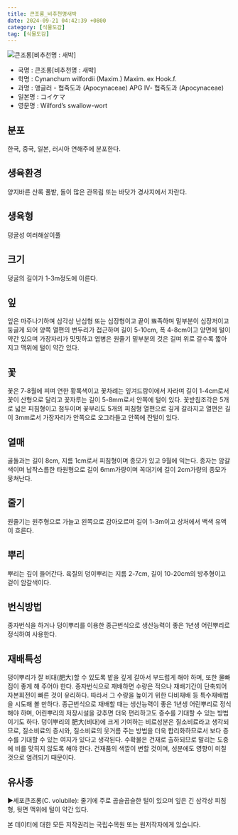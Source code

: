 ```yaml
---
title: 큰조롱_비추천명새박
date: 2024-09-21 04:42:39 +0800
category: [식물도감]
tag: [식물도감]
---
```




![큰조롱[비추천명 : 새박]](/fileUpload/plants/basic/Asclepiadaceae/Cynanchum/13990/13990_1_th2.jpg)
- 국명 : 큰조롱[비추천명 : 새박]
- 학명 : Cynanchum wilfordii (Maxim.) Maxim. ex Hook.f.
- 과명 : 앵글러 - 협죽도과 (Apocynaceae) APG Ⅳ- 협죽도과 (Apocynaceae)
- 일본명 : コイケマ
- 영문명 : Wilford’s swallow-wort


## 분포
한국, 중국, 일본, 러시아 연해주에 분포한다.
## 생육환경
양지바른 산록 풀밭, 돌이 많은 관목림 또는 바닷가 경사지에서 자란다.
## 생육형
덩굴성 여러해살이풀
## 크기
덩굴의 길이가 1-3m정도에 이른다.
## 잎
잎은 마주나기하며 삼각상 난심형 또는 심장형이고 끝이 뾰족하며 밑부분이 심장저이고 둥글게 되어 양쪽 열편의 변두리가 접근하며 길이 5-10cm, 폭 4-8cm이고 양면에 털이 약간 있으며 가장자리가 밋밋하고 엽병은 원줄기 밑부분의 것은 길며 위로 갈수록 짧아지고 맥위에 털이 약간 있다.
## 꽃
꽃은 7-8월에 피며 연한 황록색이고 꽃차례는 잎겨드랑이에서 자라며 길이 1-4cm로서 꽃이 산형으로 달리고 꽃자루는 길이 5-8mm로서 안쪽에 털이 있다. 꽃받침조각은 5개로 넓은 피침형이고 첨두이며 꽃부리도 5개의 피침형 열편으로 깊게 갈라지고 열편은 길이 3mm로서 가장자리가 안쪽으로 오그라들고 안쪽에 잔털이 있다.
## 열매
골돌과는 길이 8cm, 지름 1cm로서 피침형이며 종모가 있고 9월에 익는다. 종자는 암갈색이며 납작스름한 타원형으로 길이 6mm가량이며 꼭대기에 길이 2cm가량의 종모가 뭉쳐난다.
## 줄기
원줄기는 원주형으로 가늘고 왼쪽으로 감아오르며 길이 1-3m이고 상처에서 백색 유액이 흐른다.
## 뿌리
뿌리는 깊이 들어간다. 육질의 덩이뿌리는 지름 2-7cm, 길이 10-20cm의 방추형이고 겉이 암갈색이다.
## 번식방법
종자번식을 하거나 덩이뿌리를 이용한 종근번식으로 생산능력이 좋은 1년생 어린뿌리로 정식하여 사용한다.
## 재배특성
덩이뿌리가 잘 비대(肥大)할 수 있도록 밭을 깊게 갈아서 부드럽게 해야 하며, 또한 물빠짐이 좋게 해 주어야 한다.  종자번식으로 재배하면 수량은 적으나 재배기간이 단축되어 자본회전이 빠른 것이 유리하다. 따라서 그 수량을 높이기 위한 다비재배 등 특수재배법을 시도해 볼 만하다. 종근번식으로 재배할 때는 생산능력이 좋은 1년생 어린뿌리로 정식해야 하며, 어린뿌리의 저장시설을 갖추면 더욱 편리하고도 증수를 기대할 수 있는 방법이기도 하다. 덩이뿌리의 肥大(비대)에 크게 기여하는 비료성분은 질소비료라고 생각되므로, 질소비료의 증시와, 질소비료의 웃거름 주는 방법을 더욱 합리화하므로서 보다 증수를 기대할 수 있는 여지가 있다고 생각된다.수확물은 건재로 출하되므로 말리는 도중에 비를 맞히지 않도록 해야 한다. 건재품의 색깔이 변할 것이며, 성분에도 영향이 미칠 것으로 염려되기 때문이다.
## 유사종
▶세포큰조롱(C. volubile): 줄기에 주로 곱슬곱슬한 털이 있으며 잎은 긴 삼각상 피침형, 뒷면 맥위에 털이 약간 있다.






본 데이터에 대한 모든 저작권리는 국립수목원 또는 원저작자에게 있습니다.
